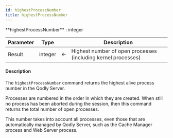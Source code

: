 ```yaml
---
id: highestProcessNumber
title: highestProcessNumber
---
```



<!-- REF #_command_.highestProcessNumber.Syntax -->**highestProcessNumber** : integer<!-- END REF -->

<!-- REF #_command_.highestProcessNumber.Params -->
|Parameter|Type||Description|
|---------|--- |:---:|------|
|Result|integer|<-|Highest number of open processes (including kernel processes)|
<!-- END REF -->

#### Description

The `highestProcessNumber` command <!-- REF #_command_.highestProcessNumber.Summary -->returns the highest alive process number in the Qodly Server<!-- END REF -->.

Processes are numbered in the order in which they are created. When still no process has been aborted during the session, then this command returns the total number of open processes.

This number takes into account all processes, even those that are automatically managed by Qodly Server, such as the Cache Manager process and Web Server process.
